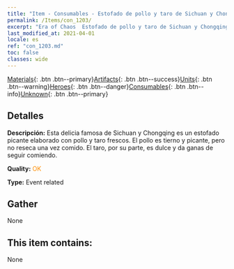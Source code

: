 ```yaml
---
title: "Item - Consumables - Estofado de pollo y taro de Sichuan y Chongqing"
permalink: /Items/con_1203/
excerpt: "Era of Chaos  Estofado de pollo y taro de Sichuan y Chongqing"
last_modified_at: 2021-04-01
locale: es
ref: "con_1203.md"
toc: false
classes: wide
---
```

 [Materials](/es/Items/){: .btn .btn--primary}[Artifacts](/es/Items/Artifacts/){: .btn .btn--success}[Units](/es/Items/Units/){: .btn .btn--warning}[Heroes](/es/Items/Heroes/){: .btn .btn--danger}[Consumables](/es/Items/Consumables/){: .btn .btn--info}[Unknown](/es/Items/Unknown/){: .btn .btn--primary}

## Detalles
 **Descripción:** Esta delicia famosa de Sichuan y Chongqing es un estofado picante elaborado con pollo y taro frescos. El pollo es tierno y picante, pero no reseca una vez comido. El taro, por su parte, es dulce y da ganas de seguir comiendo.

 **Quality:** <span style="color: #FF8C00">OK</span>

 **Type:** Event related

## Gather

  None

## This item contains:

  None

